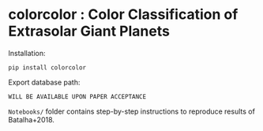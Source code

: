 # colorcolor : Color Classification of Extrasolar Giant Planets

Installation: 

`pip install colorcolor`

Export database path: 

`WILL BE AVAILABLE UPON PAPER ACCEPTANCE` 

`Notebooks/` folder contains step-by-step instructions to reproduce results of Batalha+2018. 